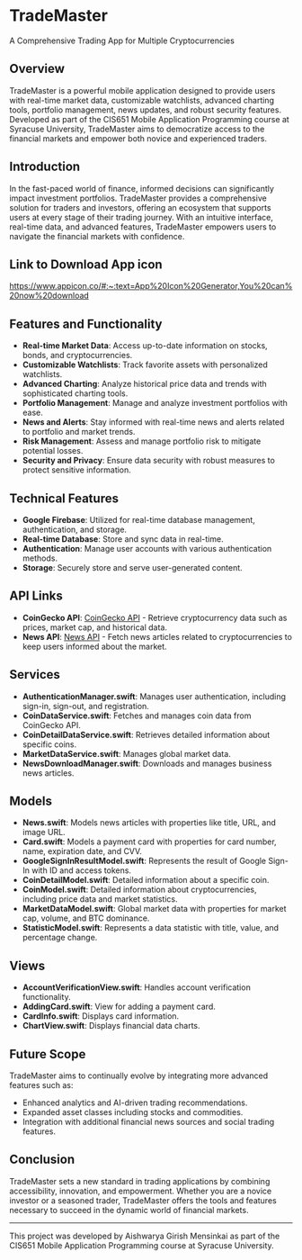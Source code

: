 # TradeMaster

A Comprehensive Trading App for Multiple Cryptocurrencies

## Overview
TradeMaster is a powerful mobile application designed to provide users with real-time market data, customizable watchlists, advanced charting tools, portfolio management, news updates, and robust security features. Developed as part of the CIS651 Mobile Application Programming course at Syracuse University, TradeMaster aims to democratize access to the financial markets and empower both novice and experienced traders.

## Introduction
In the fast-paced world of finance, informed decisions can significantly impact investment portfolios. TradeMaster provides a comprehensive solution for traders and investors, offering an ecosystem that supports users at every stage of their trading journey. With an intuitive interface, real-time data, and advanced features, TradeMaster empowers users to navigate the financial markets with confidence.

## Link to Download App icon 
https://www.appicon.co/#:~:text=App%20Icon%20Generator,You%20can%20now%20download

## Features and Functionality
- **Real-time Market Data**: Access up-to-date information on stocks, bonds, and cryptocurrencies.
- **Customizable Watchlists**: Track favorite assets with personalized watchlists.
- **Advanced Charting**: Analyze historical price data and trends with sophisticated charting tools.
- **Portfolio Management**: Manage and analyze investment portfolios with ease.
- **News and Alerts**: Stay informed with real-time news and alerts related to portfolio and market trends.
- **Risk Management**: Assess and manage portfolio risk to mitigate potential losses.
- **Security and Privacy**: Ensure data security with robust measures to protect sensitive information.

## Technical Features
- **Google Firebase**: Utilized for real-time database management, authentication, and storage.
- **Real-time Database**: Store and sync data in real-time.
- **Authentication**: Manage user accounts with various authentication methods.
- **Storage**: Securely store and serve user-generated content.

## API Links
- **CoinGecko API**: [CoinGecko API](https://www.coingecko.com/en/api) - Retrieve cryptocurrency data such as prices, market cap, and historical data.
- **News API**: [News API](https://newsapi.org/) - Fetch news articles related to cryptocurrencies to keep users informed about the market.

## Services
- **AuthenticationManager.swift**: Manages user authentication, including sign-in, sign-out, and registration.
- **CoinDataService.swift**: Fetches and manages coin data from CoinGecko API.
- **CoinDetailDataService.swift**: Retrieves detailed information about specific coins.
- **MarketDataService.swift**: Manages global market data.
- **NewsDownloadManager.swift**: Downloads and manages business news articles.

## Models
- **News.swift**: Models news articles with properties like title, URL, and image URL.
- **Card.swift**: Models a payment card with properties for card number, name, expiration date, and CVV.
- **GoogleSignInResultModel.swift**: Represents the result of Google Sign-In with ID and access tokens.
- **CoinDetailModel.swift**: Detailed information about a specific coin.
- **CoinModel.swift**: Detailed information about cryptocurrencies, including price data and market statistics.
- **MarketDataModel.swift**: Global market data with properties for market cap, volume, and BTC dominance.
- **StatisticModel.swift**: Represents a data statistic with title, value, and percentage change.

## Views
- **AccountVerificationView.swift**: Handles account verification functionality.
- **AddingCard.swift**: View for adding a payment card.
- **CardInfo.swift**: Displays card information.
- **ChartView.swift**: Displays financial data charts.

## Future Scope
TradeMaster aims to continually evolve by integrating more advanced features such as:
- Enhanced analytics and AI-driven trading recommendations.
- Expanded asset classes including stocks and commodities.
- Integration with additional financial news sources and social trading features.

## Conclusion
TradeMaster sets a new standard in trading applications by combining accessibility, innovation, and empowerment. Whether you are a novice investor or a seasoned trader, TradeMaster offers the tools and features necessary to succeed in the dynamic world of financial markets.

---

This project was developed by Aishwarya Girish Mensinkai as part of the CIS651 Mobile Application Programming course at Syracuse University.
